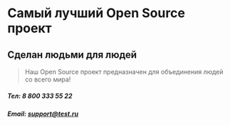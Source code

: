 # Самый лучший Open Source проект

## Сделан людьми для людей

> Наш Open Source проект предназначен для объединения людей со всего мира!

##### Тел: 8 800 333 55 22
##### Email: support@test.ru


